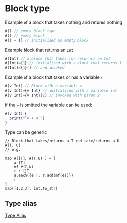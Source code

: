 # Block type 

Example of a block that takes nothing and returns nothing

```js
#() // empty block type
#() // empty block 
#() = {} // initialized as empty block 
```

Example block that returns an `Int`

```javascript
#(Int) // a block that takes (or returns) an Int 
#(Int)={1} // initialized with a block that returns 1
#(Int)={1}() // and invoked
```

Example of a block that takes or has a variable `v`

```javascript
#(v Int) // Block with a variable v 
#(v Int)={v Int} // initialized with a variable int 
#(v Int)={v Int}(2) // invoked with param 2
```

if the `=` is omitted the variable can be used: 

```js
#(v Int) {
  print("`v + v`")
}
```

Type can be generic

```
// Block that takes/returns a T and take/returns a U
#(T, U)
// e.g. 

map #([T], #(T,U) ) = {
    a [T]
    mf #(T,U)
    r : []T
    a.each({e T; r.add(mf(e))})
    r
}
map([1,2,3], int.to_str)
```
## Type alias

[Type Alias](Features/Type%20Alias.md)

